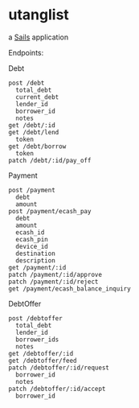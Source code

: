 # utanglist

a [Sails](http://sailsjs.org) application

Endpoints:

Debt

    post /debt
      total_debt
      current_debt
      lender_id
      borrower_id
      notes
    get /debt/:id
    get /debt/lend
      token
    get /debt/borrow
      token
    patch /debt/:id/pay_off

Payment

    post /payment
      debt
      amount
    post /payment/ecash_pay
      debt
      amount
      ecash_id
      ecash_pin
      device_id
      destination
      description
    get /payment/:id
    patch /payment/:id/approve
    patch /payment/:id/reject
    get /payment/ecash_balance_inquiry

DebtOffer

    post /debtoffer
      total_debt
      lender_id
      borrower_ids
      notes
    get /debtoffer/:id
    get /debtoffer/feed
    patch /debtoffer/:id/request
      borrower_id
      notes
    patch /debtoffer/:id/accept
      borrower_id

